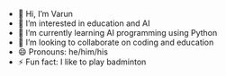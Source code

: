 - 👋 Hi, I’m Varun
- 👀 I’m interested in education and AI
- 🌱 I’m currently learning AI programming using Python
- 💞️ I’m looking to collaborate on coding and education
- 😄 Pronouns: he/him/his
- ⚡ Fun fact: I like to play badminton

<!---
Varun-Ashok/Varun-Ashok is a ✨ special ✨ repository because its `README.md` (this file) appears on your GitHub profile.
You can click the Preview link to take a look at your changes.
--->
